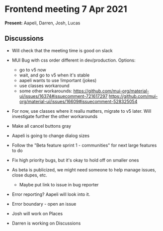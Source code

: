 # Frontend meeting 7 Apr 2021

**Present:** Aapeli, Darren, Josh, Lucas

## Discussions

- Will check that the meeting time is good on slack

- MUI Bug with css order different in dev/production. Options: 
  - go to v5 now
  - wait, and go to v5 when it's stable
  - aapeli wants to use !important (jokes)
  - use classes workaround
  - some other workarounds: https://github.com/mui-org/material-ui/issues/16374#issuecomment-721617297 https://github.com/mui-org/material-ui/issues/16609#issuecomment-528325054

- For now, use classes where it reallu matters, migrate to v5 later. Will investigate further the other workarounds

- Make all cancel buttons gray

- Aapeli is going to change dialog sizes

- Follow the "Beta feature sprint 1 - communities" for next large features to do

- Fix high priority bugs, but it's okay to hold off on smaller ones

- As beta is publicized, we might need someone to help manage issues, close dupes, etc.

  - Maybe put link to issue in bug reporter

- Error reporting? Aapeli will look into it.

- Error boundary - open an issue

- Josh will work on Places

- Darren is working on Discussions


